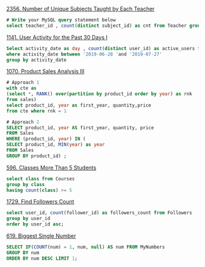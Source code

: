 [2356. Number of Unique Subjects Taught by Each Teacher](https://leetcode.com/problems/number-of-unique-subjects-taught-by-each-teacher/description/?envType=study-plan-v2&id=top-sql-50)
```sql
# Write your MySQL query statement below
select teacher_id , count(distinct subject_id) as cnt from Teacher group by teacher_id
```

[1141. User Activity for the Past 30 Days I](https://leetcode.com/problems/user-activity-for-the-past-30-days-i/description/?envType=study-plan-v2&id=top-sql-50)
```sql
Select activity_date as day , count(distinct user_id) as active_users from Activity 
where activity_date between '2019-06-28 'and '2019-07-27'
group by activity_date
```
[1070. Product Sales Analysis III](https://leetcode.com/problems/product-sales-analysis-iii/description/?envType=study-plan-v2&id=top-sql-50)

```sql
# Approach 1
with cte as 
(select *, RANK() over(partition by product_id order by year) as rnk 
from sales)
select product_id, year as first_year, quantity,price 
from cte where rnk = 1

```

```sql
# Approach 2
SELECT product_id, year AS first_year, quantity, price
FROM Sales
WHERE (product_id, year) IN (
SELECT product_id, MIN(year) as year
FROM Sales
GROUP BY product_id) ;
```

[596. Classes More Than 5 Students](https://leetcode.com/problems/classes-more-than-5-students/description/?envType=study-plan-v2&id=top-sql-50)

```sql
select class from Courses 
group by class 
having count(class) >= 5
```

[1729. Find Followers Count](https://leetcode.com/problems/find-followers-count/description/?envType=study-plan-v2&id=top-sql-50)

```sql
select user_id, count(follower_id) as followers_count from Followers 
group by user_id
order by user_id asc;
```

[619. Biggest Single Number](https://leetcode.com/problems/biggest-single-number/?envType=study-plan-v2&id=top-sql-50)
```sql
SELECT IF(COUNT(num) = 1, num, null) AS num FROM MyNumbers
GROUP BY num
ORDER BY num DESC LIMIT 1;
```


